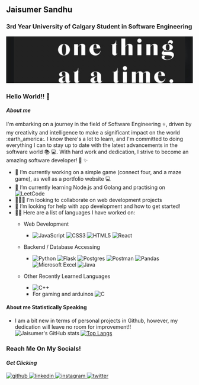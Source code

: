 ## Jaisumer Sandhu
### 3rd Year University of Calgary Student in Software Engineering
![Motto Banner](/banner.jpeg)
### Hello World!! :wave:
#### *About me*
I'm embarking on a journey in the field of Software Engineering :star:, driven by my creativity and intelligence to make a significant impact on the world :earth_america:. I know there's a lot to learn, and I'm committed to doing everything I can to stay up to date with the latest advancements in the software world :books: :computer:. With hard work and dedication, I strive to become an amazing software developer! :rocket: :sparkles:

- :telescope: I’m currently working on a simple game (connect four, and a maze game), as well as a portfolio website :computer:
- :seedling: I’m currently learning Node.js and Golang and practising on ![LeetCode](https://img.shields.io/badge/LeetCode-000000?style=for-the-badge&logo=LeetCode&logoColor=#d16c06)
- :people_holding_hands: I’m looking to collaborate on web development projects
- :thinking: I’m looking for help with app development and how to get started!
- :man_technologist: Here are a list of languages I have worked on:
  - Web Development
    - ![JavaScript](https://img.shields.io/badge/javascript-%23323330.svg?style=for-the-badge&logo=javascript&logoColor=%23F7DF1E) ![CSS3](https://img.shields.io/badge/css3-%231572B6.svg?style=for-the-badge&logo=css3&logoColor=white) ![HTML5](https://img.shields.io/badge/html5-%23E34F26.svg?style=for-the-badge&logo=html5&logoColor=white) ![React](https://img.shields.io/badge/react-%2320232a.svg?style=for-the-badge&logo=react&logoColor=%2361DAFB)
  - Backend / Database Accessing
    - ![Python](https://img.shields.io/badge/python-3670A0?style=for-the-badge&logo=python&logoColor=ffdd54) ![Flask](https://img.shields.io/badge/flask-%23000.svg?style=for-the-badge&logo=flask&logoColor=white) ![Postgres](https://img.shields.io/badge/postgres-%23316192.svg?style=for-the-badge&logo=postgresql&logoColor=white) ![Postman](https://img.shields.io/badge/Postman-FF6C37?style=for-the-badge&logo=postman&logoColor=white) ![Pandas](https://img.shields.io/badge/pandas-%23150458.svg?style=for-the-badge&logo=pandas&logoColor=white) ![Microsoft Excel](https://img.shields.io/badge/Microsoft_Excel-217346?style=for-the-badge&logo=microsoft-excel&logoColor=white) ![Java](https://img.shields.io/badge/java-%23ED8B00.svg?style=for-the-badge&logo=openjdk&logoColor=white)

  - Other Recently Learned Languages
    - ![C++](https://img.shields.io/badge/c++-%2300599C.svg?style=for-the-badge&logo=c%2B%2B&logoColor=white)
    - For gaming and arduinos ![C](https://img.shields.io/badge/c-%2300599C.svg?style=for-the-badge&logo=c&logoColor=white)

#### About me **Statistically Speaking**
- I am a bit new in terms of personal projects in Github, however, my dedication will leave no room for improvement!!
![Jaisumer's GitHub stats](https://github-readme-stats.vercel.app/api?username=JaisumerS&theme=algolia&show_icons=true)
[![Top Langs](https://github-readme-stats.vercel.app/api/top-langs/?username=JaisumerS)](https://github.com/anuraghazra/github-readme-stats)


### Reach Me On My Socials!
#### *Get Clicking*
<a href="https://github.com/JaisumerS">
  <img src="https://img.shields.io/badge/github-181717?style=for-the-badge&logo=github&logoColor=white" alt="github" height="40">
</a>
<a href="https://www.linkedin.com/in/jaisumer-sandhu-3399b4248/">
  <img src="https://img.shields.io/badge/linkedin-0A66C2?style=for-the-badge&logo=linkedin&logoColor=white" alt="linkedin" height="40">
</a>
<a href="https://www.instagram.com/jaisumer_sandhu/">
  <img src="https://img.shields.io/badge/instagram-E4405F?style=for-the-badge&logo=instagram&logoColor=white" alt="instagram" height="40">
</a>
<a href="https://twitter.com/jaisumer-sandhu-3399b4248">
  <img src="https://img.shields.io/badge/twitter-1DA1F2?style=for-the-badge&logo=twitter&logoColor=white" alt="twitter" height="40">
</a>
